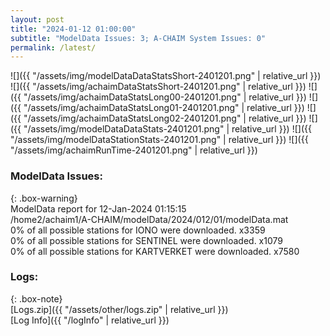 ```yaml
---
layout: post
title: "2024-01-12 01:00:00"
subtitle: "ModelData Issues: 3; A-CHAIM System Issues: 0"
permalink: /latest/
---
```


![]({{ "/assets/img/modelDataDataStatsShort-2401201.png" | relative_url }})
![]({{ "/assets/img/achaimDataStatsShort-2401201.png" | relative_url }})
![]({{ "/assets/img/achaimDataStatsLong00-2401201.png" | relative_url }})
![]({{ "/assets/img/achaimDataStatsLong01-2401201.png" | relative_url }})
![]({{ "/assets/img/achaimDataStatsLong02-2401201.png" | relative_url }})
![]({{ "/assets/img/modelDataDataStats-2401201.png" | relative_url }})
![]({{ "/assets/img/modelDataStationStats-2401201.png" | relative_url }})
![]({{ "/assets/img/achaimRunTime-2401201.png" | relative_url }})


### ModelData Issues:  
  
{: .box-warning}  
 ModelData report for 12-Jan-2024 01:15:15   
 /home2/achaim1/A-CHAIM/modelData/2024/012/01/modelData.mat   
 0% of all possible stations for IONO were downloaded. x3359   
 0% of all possible stations for SENTINEL were downloaded. x1079   
 0% of all possible stations for KARTVERKET were downloaded. x7580   
  


### Logs:  
  
{: .box-note}  
[Logs.zip]({{ "/assets/other/logs.zip" | relative_url }})  
[Log Info]({{ "/logInfo" | relative_url }})  
